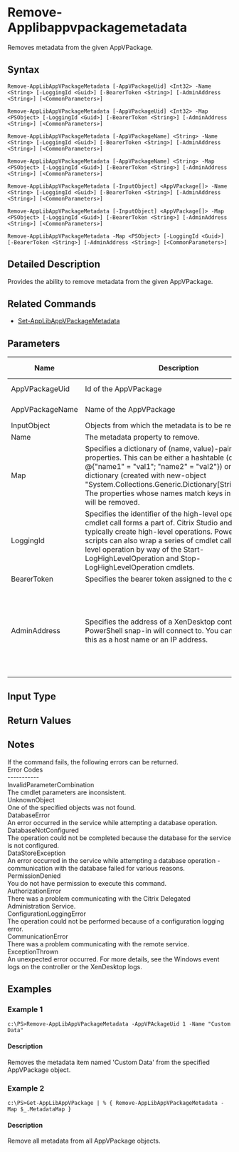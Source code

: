 ﻿
# Remove-Applibappvpackagemetadata
Removes metadata from the given AppVPackage.
## Syntax
```
Remove-AppLibAppVPackageMetadata [-AppVPackageUid] <Int32> -Name <String> [-LoggingId <Guid>] [-BearerToken <String>] [-AdminAddress <String>] [<CommonParameters>]

Remove-AppLibAppVPackageMetadata [-AppVPackageUid] <Int32> -Map <PSObject> [-LoggingId <Guid>] [-BearerToken <String>] [-AdminAddress <String>] [<CommonParameters>]

Remove-AppLibAppVPackageMetadata [-AppVPackageName] <String> -Name <String> [-LoggingId <Guid>] [-BearerToken <String>] [-AdminAddress <String>] [<CommonParameters>]

Remove-AppLibAppVPackageMetadata [-AppVPackageName] <String> -Map <PSObject> [-LoggingId <Guid>] [-BearerToken <String>] [-AdminAddress <String>] [<CommonParameters>]

Remove-AppLibAppVPackageMetadata [-InputObject] <AppVPackage[]> -Name <String> [-LoggingId <Guid>] [-BearerToken <String>] [-AdminAddress <String>] [<CommonParameters>]

Remove-AppLibAppVPackageMetadata [-InputObject] <AppVPackage[]> -Map <PSObject> [-LoggingId <Guid>] [-BearerToken <String>] [-AdminAddress <String>] [<CommonParameters>]

Remove-AppLibAppVPackageMetadata -Map <PSObject> [-LoggingId <Guid>] [-BearerToken <String>] [-AdminAddress <String>] [<CommonParameters>]
```
## Detailed Description
Provides the ability to remove metadata from the given AppVPackage.


## Related Commands

* [Set-AppLibAppVPackageMetadata](../Set-AppLibAppVPackageMetadata/)
## Parameters
| Name   | Description | Required? | Pipeline Input | Default Value |
| --- | --- | --- | --- | --- |
| AppVPackageUid | Id of the AppVPackage | true | true (ByValue, ByPropertyName) |  |
| AppVPackageName | Name of the AppVPackage | true | true (ByValue, ByPropertyName) |  |
| InputObject | Objects from which the metadata is to be removed. | true | true (ByValue) |  |
| Name | The metadata property to remove. | true | false |  |
| Map | Specifies a dictionary of (name, value)-pairs for the properties. This can be either a hashtable (created with @{"name1" = "val1"; "name2" = "val2"}) or a string dictionary (created with new-object "System.Collections.Generic.Dictionary\[String,String\]"). The properties whose names match keys in the map will be removed. | true | true (ByValue) |  |
| LoggingId | Specifies the identifier of the high-level operation this cmdlet call forms a part of. Citrix Studio and Director typically create high-level operations. PowerShell scripts can also wrap a series of cmdlet calls in a high-level operation by way of the Start-LogHighLevelOperation and Stop-LogHighLevelOperation cmdlets. | false | false |  |
| BearerToken | Specifies the bearer token assigned to the calling user | false | false |  |
| AdminAddress | Specifies the address of a XenDesktop controller the PowerShell snap-in will connect to. You can provide this as a host name or an IP address. | false | false | Localhost. Once a value is provided by any cmdlet, this value becomes the default. |

## Input Type

### 

## Return Values

### 

## Notes
If the command fails, the following errors can be returned.<br>    Error Codes<br>    -----------<br>    InvalidParameterCombination<br>        The cmdlet parameters are inconsistent.<br>    UnknownObject<br>        One of the specified objects was not found.<br>    DatabaseError<br>        An error occurred in the service while attempting a database operation.<br>    DatabaseNotConfigured<br>        The operation could not be completed because the database for the service is not configured.<br>    DataStoreException<br>        An error occurred in the service while attempting a database operation - communication with the database failed for various reasons.<br>    PermissionDenied<br>        You do not have permission to execute this command.<br>    AuthorizationError<br>        There was a problem communicating with the Citrix Delegated Administration Service.<br>    ConfigurationLoggingError<br>        The operation could not be performed because of a configuration logging error.<br>    CommunicationError<br>        There was a problem communicating with the remote service.<br>    ExceptionThrown<br>        An unexpected error occurred.  For more details, see the Windows event logs on the controller or the XenDesktop logs.
## Examples

### Example 1
```
c:\PS>Remove-AppLibAppVPackageMetadata -AppVPAckageUid 1 -Name "Custom Data"
```
#### Description
Removes the metadata item named 'Custom Data' from the specified AppVPackage object.
### Example 2
```
c:\PS>Get-AppLibAppVPackage | % { Remove-AppLibAppVPackageMetadata -Map $_.MetadataMap }
```
#### Description
Remove all metadata from all AppVPackage objects.
